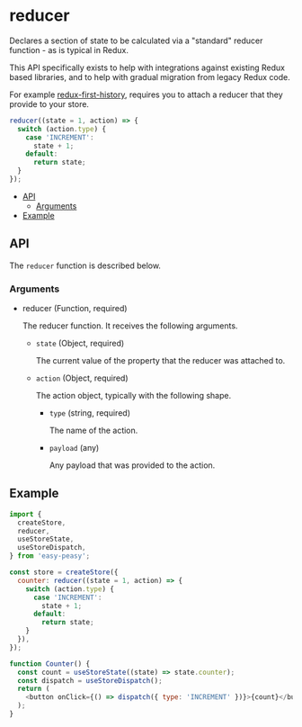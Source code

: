 # reducer

Declares a section of state to be calculated via a "standard" reducer function -
as is typical in Redux.

This API specifically exists to help with integrations against existing Redux
based libraries, and to help with gradual migration from legacy Redux code.

For example
[redux-first-history](https://github.com/salvoravida/redux-first-history),
requires you to attach a reducer that they provide to your store.

```javascript
reducer((state = 1, action) => {
  switch (action.type) {
    case 'INCREMENT':
      state + 1;
    default:
      return state;
  }
});
```

- [API](#api)
  - [Arguments](#arguments)
- [Example](#example)

## API

The `reducer` function is described below.

### Arguments

- reducer (Function, required)

  The reducer function. It receives the following arguments.

  - `state` (Object, required)

    The current value of the property that the reducer was attached to.

  - `action` (Object, required)

    The action object, typically with the following shape.

    - `type` (string, required)

      The name of the action.

    - `payload` (any)

      Any payload that was provided to the action.

## Example

```javascript
import {
  createStore,
  reducer,
  useStoreState,
  useStoreDispatch,
} from 'easy-peasy';

const store = createStore({
  counter: reducer((state = 1, action) => {
    switch (action.type) {
      case 'INCREMENT':
        state + 1;
      default:
        return state;
    }
  }),
});

function Counter() {
  const count = useStoreState((state) => state.counter);
  const dispatch = useStoreDispatch();
  return (
    <button onClick={() => dispatch({ type: 'INCREMENT' })}>{count}</button>
  );
}
```
